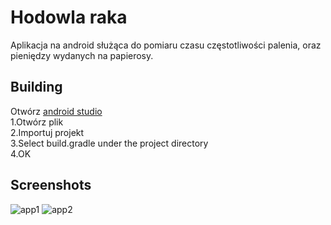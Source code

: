 # Hodowla raka
Aplikacja na android służąca do pomiaru czasu częstotliwości palenia, oraz pieniędzy wydanych na papierosy.

## Building
Otwórz <a href=https://developer.android.com/studio/>android studio</a><br/>
1.Otwórz plik <br/>
2.Importuj projekt <br/>
3.Select build.gradle under the project directory <br/>
4.OK

## Screenshots
![app1](https://user-images.githubusercontent.com/33531902/45095279-feb14b00-b11d-11e8-8886-e1cb66df190f.PNG)
![app2](https://user-images.githubusercontent.com/33531902/45095284-ff49e180-b11d-11e8-97d7-bcbef95b82f3.PNG)

